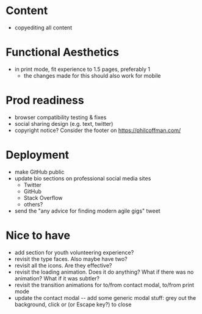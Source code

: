 # Content
- copyediting all content

# Functional Aesthetics
- in print mode, fit experience to 1.5 pages, preferably 1
  - the changes made for this should also work for mobile

# Prod readiness
- browser compatibility testing & fixes
- social sharing design (e.g. text, twitter)
- copyright notice? Consider the footer on https://philcoffman.com/

# Deployment
- make GitHub public
- update bio sections on professional social media sites
  - Twitter
  - GitHub
  - Stack Overflow
  - others?
- send the "any advice for finding modern agile gigs" tweet

# Nice to have
- add section for youth volunteering experience?
- revisit the type faces. Also maybe have two?
- revisit all the icons. Are they effective?
- revisit the loading animation. Does it do anything? What if there was no animation? What if it was subtler?
- revisit the transition animations for to/from contact modal, to/from print mode
- update the contact modal -- add some generic modal stuff: grey out the background, click or (or Escape key?) to close

